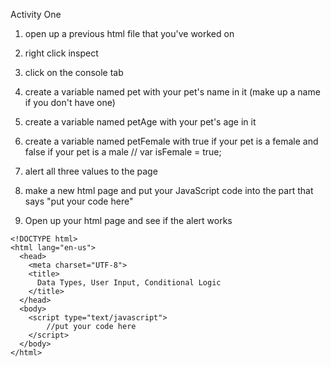 Activity One

1. open up a previous html file that you've worked on 

2. right click inspect

3. click on the console tab

4. create a variable named pet with your pet's name in it (make up a name if you don't have one)

5. create a variable named petAge with your pet's age in it

6. create a variable named petFemale with true if your pet is a female and false if your pet is a male
// var isFemale = true;

7. alert all three values to the page

8. make a new html page and put your JavaScript code into the part that says "put your code here"

9. Open up your html page and see if the alert works


```
<!DOCTYPE html>
<html lang="en-us">
  <head>
    <meta charset="UTF-8">
    <title>
      Data Types, User Input, Conditional Logic
    </title>
  </head>
  <body>
    <script type="text/javascript">
    	//put your code here
    </script>
  </body>
</html>
```